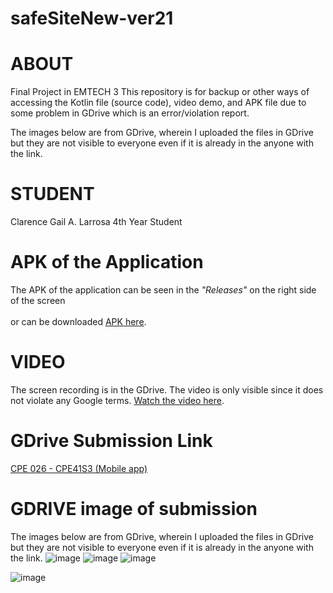 # safeSiteNew-ver21

# ABOUT
Final Project in EMTECH 3
This repository is for backup or other ways of accessing the Kotlin file (source code), video demo, and APK file due to some problem in GDrive which is an error/violation report.

The images below are from GDrive, wherein I uploaded the files in GDrive but they are not visible to everyone even if it is already in the anyone with the link. 

# STUDENT
Clarence Gail A. Larrosa
4th Year Student

# APK of the Application
The APK of the application can be seen in the *"Releases"* on the right side of the screen <br>  
or can be downloaded [APK here](https://github.com/clarencelarrosa/safeSiteNew-ver21/releases/tag/apk).

# VIDEO 
The screen recording is in the GDrive.
The video is only visible since it does not violate any Google terms.
[Watch the video here](https://drive.google.com/file/d/1LOlBFl8DJtulNu3hfE_4W3sIq92WEmpf/view?usp=sharing).

# GDrive Submission Link
[CPE 026 - CPE41S3 (Mobile app)](https://drive.google.com/drive/folders/12szppa9r1SnsQqylQjRFj2UQkPIXxipS?usp=drive_link)

# GDRIVE image of submission
The images below are from GDrive, wherein I uploaded the files in GDrive but they are not visible to everyone even if it is already in the anyone with the link. 
![image](https://github.com/clarencelarrosa/safeSiteNew-ver21/assets/89871460/2e72a1d9-4362-42fb-bd9d-64c54b143cf1)
![image](https://github.com/clarencelarrosa/safeSiteNew-ver21/assets/89871460/c668e07c-64aa-461a-9c10-628c6f705aa6)
![image](https://github.com/clarencelarrosa/safeSiteNew-ver21/assets/89871460/2660a761-9fd7-44ca-8c54-e1c301c4d174)

![image](https://github.com/clarencelarrosa/safeSiteNew-ver21/assets/89871460/9f428f05-0e9d-44e7-9f37-3ff991216680)


